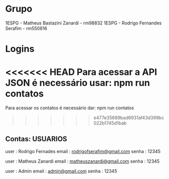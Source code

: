 # Grupo
1ESPG - Matheus Bastazini Zanardi - rm98832
1ESPG - Rodrigo Fernandes Serafim - rm550816

# Logins
<<<<<<< HEAD
Para acessar a API JSON é necessário usar:
    npm run contatos
=======
Para acessar os contatos é necessário dar:
  npm run contatos
>>>>>>> e477e35689bad6931af43d399bc022b1745d1bab

## Contas: USUARIOS

user : Rodrigo Fernades
email : rodrigofserafim@gmail.com
senha : 12345

user : Matheus Zanardi
email : matheuszanardi@gmail.com
senha : 12345

user : Admin
email : admin@gmail.com
senha : 12345
